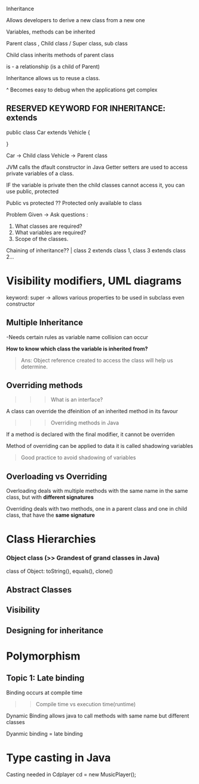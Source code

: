 Inheritance

Allows developers to derive a new class from a new one

Variables, methods can be inherited

Parent class , Child class / Super class, sub class

Child class inherits methods of parent class

is - a relationship (is a child of Parent)

Inheritance allows us to reuse a class.

^ Becomes easy to debug when the applications get complex

## RESERVED KEYWORD FOR INHERITANCE: extends

public class Car extends Vehicle {

}

Car -> Child class
Vehicle -> Parent class

JVM calls the dfault constructor in Java
Getter setters are used to access private variables of a class.

IF the variable is private then the child classes cannot access it, you can use public, protected

Public vs protected ??
Protected only available to class

Problem Given -> Ask questions :

1. What classes are required?
2. What variables are required?
3. Scope of the classes.

Chaining of inheritance?? | class 2 extends class 1, class 3 extends class 2...

# Visibility modifiers, UML diagrams

keyword: super -> allows various properties to be used in subclass even constructor

## Multiple Inheritance

-Needs certain rules as variable name collision can occur

**How to know which class the variable is inherited from?**

> Ans: Object reference created to access the class will help us determine.

## Overriding methods

<!-- Interface is like a class  without a method body -->

> > > What is an interface?

A class can override the dfeinition of an inherited method in its favour

> > > Overriding methods in Java

If a method is declared with the final modifier, it cannot be
overriden

Method of overriding can be applied to data it is called shadowing variables

> Good practice to avoid shadowing of variables

## Overloading vs Overriding

Overloading deals with multiple methods with the same name in the same class,
but with **different signatures**

Overriding deals with two methods, one in a parent class and one in child class,
that have the **same signature**

# Class Hierarchies

### Object class (>> Grandest of grand classes in Java)

class of Object: toString(), equals(), clone()

## Abstract Classes

## Visibility

## Designing for inheritance

# Polymorphism

## Topic 1: Late binding

Binding occurs at compile time

> > Compile time vs execution time(runtime)

Dynamic Binding allows java to call methods with same name but different classes

Dyanmic binding = late binding

<!-- Polymorphism : Same name different meaning -->

# Type casting in Java

Casting needed in Cdplayer cd = new MusicPlayer();
